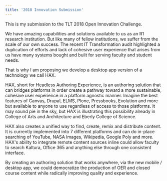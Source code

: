 ```yaml
---
title: '2018 Innovation Submission'
---
```


<p>This is my submission to the TLT 2018 Open Innovation Challenge. </p>
<p>We have amazing capabilities and solutions available to us as an R1 research institution.
But like many of fellow institutions, we suffer from the scale of our own success.
The recent IT Transformation audit highlighted a duplication of efforts and lack 
of cohesive user experience that arises from us have many systems bought and built for serving faculty and student needs.
</p>
<p>
That is why I am proposing we develop a desktop app version of a technology we call HAX.
</p>
<p>
HAX, short for Headless Authoring Experience, is an authoring solution that can bridges platforms 
in order create a pathway toward a more sustainable, cohesive user experience in a platform agnostic manner.
Imagine the best features of Canvas, Drupal, ELMS, Plone, Pressbooks, Evolution and more but available to anyone to use regardless of access to those platforms.
It may sound pie in the sky, but HAX is illustrating this possibility already in College of Arts and Architecture and Eberly College of Science.
</p>
<p>
HAX also creates a unified way to find, create, remix and distribute content.
It is currently implemented into 7 different platforms and can do in-place searching of YouTube, NASA Images, Wikipedia, Google Poly and more.
HAX's ability to integrate remote content sources inline could allow faculty to search Kaltura, Office 365 and anything else through one consistent interface.
</p>
<p>
By creating an authoring solution that works anywhere, via the new mobile / desktop app, we could democratize the production of OER and closed course content while radically improving quality and experience.</p>
